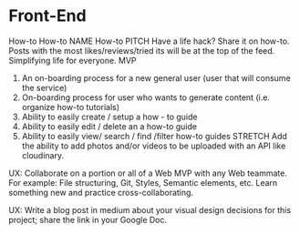 # Front-End
How-to
How-to
NAME
How-to
PITCH
Have a life hack? Share it on how-to. Posts with the most likes/reviews/tried its will be at the top of the feed. Simplifying life for everyone.
MVP
1. An on-boarding process for a new general user (user that will consume the service)
 2. On-boarding process for user who wants to generate content (i.e. organize how-to tutorials)
 3. Ability to easily create / setup a how - to guide
 4. Ability to easily edit / delete an a how-to guide
 5. Ability to easily view/ search / find /filter how-to guides
STRETCH
Add the ability to add photos and/or videos to be uploaded with an API like cloudinary.

UX: Collaborate on a portion or all of a Web MVP with any Web teammate. For example: File structuring, Git, Styles, Semantic elements, etc. Learn something new and practice cross-collaborating.

UX: Write a blog post in medium about your visual design decisions for this project; share the link in your Google Doc.
